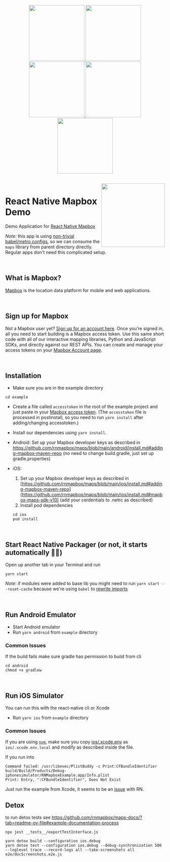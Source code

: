 
<p align="center">
  <a href="https://github.com/rnmapbox/maps/blob/main/example/src/examples/FillRasterLayer/ChoroplethLayerByZoomLevel.js">
    <img  src="readme_assets/example_choropleth_layer.png"  width="175"/>
  </a>
  <a href="https://github.com/rnmapbox/maps/blob/main/example/src/examples/SymbolCircleLayer/Earthquakes.tsx">
    <img  src="readme_assets/example_clustering_earthquakes.png" width="175"/>
  </a>
  <a href="https://github.com/rnmapbox/maps/blob/main/example/src/examples/Annotations/CustomCallout.tsx">
    <img  src="readme_assets/example_custom_callout.png" width="175"/>
  </a>
  <a href="https://github.com/rnmapbox/maps/blob/main/example/src/examples/SymbolCircleLayer/DataDrivenCircleColors.js">
    <img  src="readme_assets/example_data_driven_circle_colors.png" width="175"/>
  </a>
  <a href="https://github.com/rnmapbox/maps/blob/main/example/src/examples/FillRasterLayer/ImageOverlay.js">
    <img  src="readme_assets/example_image_overlay.png" width="175"/>
  </a>
</p>

<br>


<a href="https://www.mapbox.com">
  <img align="right" src="/assets/mapbox_logo.png" width="200"/>
</a>

# React Native Mapbox Demo

Demo Application for [React Native Mapbox](../README.md)

*Note:* this app is using [non-trivial babel/metro configs](https://github.com/rnmapbox/maps/pull/778), so we can consume the `maps` library from parent directory directly. Regular apps don't need this complicated setup.

<br>

## What is Mapbox?

[Mapbox](https://www.mapbox.com/) is the location data platform for mobile and web applications.

<br>

## Sign up for Mapbox

Not a Mapbox user yet? [Sign up for an account here](https://www.mapbox.com/signup/). Once you’re signed in, all you need to start building is a Mapbox access token. Use this same short code with all of our interactive mapping libraries, Python and JavaScript SDKs, and directly against our REST APIs. You can create and manage your access tokens on your [Mapbox Account page](https://www.mapbox.com/account/).

<br>

## Installation

* Make sure you are in the example directory
```
cd example
```
* Create a file called `accesstoken` in the root of the example project and just paste in your [Mapbox access token](https://www.mapbox.com/studio/account/tokens/). (The `accesstoken` file is processed in postinstall, so you need to run `yarn install` after adding/changing accesstoken.)

* Install our dependencies using `yarn install`.

* Android: Set up your Mapbox developer keys as described in https://github.com/rnmapbox/maps/blob/main/android/install.md#adding-mapbox-maven-repo (no need to change build.gradle, just set up gradle.properties)

* iOS:
  1. Set up your Mapbox developer keys as described in [https://github.com/rnmapbox/maps/blob/main/ios/install.md#adding-mapbox-maven-repo](https://github.com/rnmapbox/maps/blob/main/ios/install.md#mapbox-maps-sdk-v10) (add your cerdentials to .netrc as described)
  2. Install pod dependencies
    ```
    cd ios
    pod install
    ```


<br>


## Start React Native Packager (or not, it starts automatically 🤷‍♀️)

Open up another tab in your Terminal and run
```
yarn start
```

*Note*: if modules were added to base lib you might need to run `yarn start --reset-cache` because we're using `babel` to [rewrite imports](https://github.com/rnmapbox/maps/pull/778)

<br>

## Run Android Emulator

* Start Android emulator
* Run `yarn android` from `example` directory

### Common Issues

If the build fails make sure gradle has permission to build from cli
```
cd android
chmod +x gradlew
```

<br>

## Run iOS Simulator

You can run this with the react-native cli or Xcode

* Run `yarn ios` from `example` directory

### Common Issues

If you are using [`nvm`](https://github.com/nvm-sh/nvm), make sure you copy [ios/.xcode.env](./ios/.xcode.env) as `ios/.xcode.env.local` and modify as described inside the file.

If you run into

```
Command failed: /usr/libexec/PlistBuddy -c Print:CFBundleIdentifier build/Build/Products/Debug-iphonesimulator/RNMapboxExample.app/Info.plist
Print: Entry, ":CFBundleIdentifier", Does Not Exist
```

Just run the example from Xcode, it seems to be an [issue](https://github.com/facebook/react-native/issues/14423) with RN.

## Detox

to run detox tests see
https://github.com/rnmapbox/maps-docs/?tab=readme-ov-file#example-documentation-process

```
npx jest __tests__/exportTestInterface.js

yarn detox build --configuration ios.debug
yarn detox test --configuration ios.debug --debug-synchronization 500 --loglevel trace --record-logs all --take-screenshots all e2e/docScreenshots.e2e.js
```
